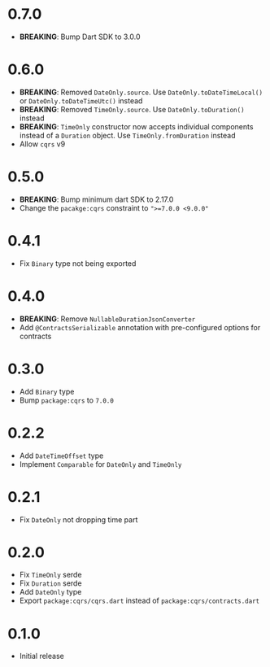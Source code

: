 # 0.7.0

- **BREAKING**: Bump Dart SDK to 3.0.0

# 0.6.0

- **BREAKING**: Removed `DateOnly.source`. Use `DateOnly.toDateTimeLocal()` or `DateOnly.toDateTimeUtc()` instead
- **BREAKING**: Removed `TimeOnly.source`. Use `DateOnly.toDuration()` instead
- **BREAKING**: `TimeOnly` constructor now accepts individual components instead of a `Duration` object. Use `TimeOnly.fromDuration` instead
- Allow `cqrs` v9

# 0.5.0

- **BREAKING**: Bump minimum dart SDK to 2.17.0
- Change the `pacakge:cqrs` constraint to `">=7.0.0 <9.0.0"`

# 0.4.1

- Fix `Binary` type not being exported

# 0.4.0

- **BREAKING**: Remove `NullableDurationJsonConverter`
- Add `@ContractsSerializable` annotation with pre-configured options for contracts

# 0.3.0

- Add `Binary` type
- Bump `package:cqrs` to `7.0.0`

# 0.2.2

- Add `DateTimeOffset` type
- Implement `Comparable` for `DateOnly` and `TimeOnly`

# 0.2.1

- Fix `DateOnly` not dropping time part

# 0.2.0

- Fix `TimeOnly` serde
- Fix `Duration` serde
- Add `DateOnly` type
- Export `package:cqrs/cqrs.dart` instead of `package:cqrs/contracts.dart`

# 0.1.0

- Initial release
